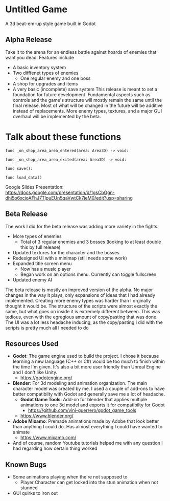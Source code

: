 # Untitled Game
A 3d beat-em-up style game built in Godot

## Alpha Release
Take it to the arena for an endless battle against hoards of enemies that want you dead.
Features include
- A basic inventory system
- Two difffenet types of enemies
  - One regular enemy and one boss
- A shop for upgrades and items
- A very basic (incomplete) save system
This release is meant to set a foundation for future development. Fundamental aspects such as controls and the game's structure will mostly remain the same until the final release. Most of what will be changed in the future will be additive instead of replacements. More enemy types, textures, and a major GUI overhaul will be implemented by the beta.

# Talk about these functions
```
func _on_shop_area_area_entered(area: Area3D) -> void:
```
```
func _on_shop_area_area_exited(area: Area3D) -> void:
```
```
func save():
```
```
func load_data()
```
Google Slides Presentation: https://docs.google.com/presentation/d/1gsCbGgn-dhi5o6xcioAFhJ7TlpuEUn5qaVwtCk7jeM0/edit?usp=sharing

## Beta Release
The work I did for the beta release was adding more variety in the fights.
- More types of enemies
  - Total of 3 regular enemies and 3 bosses (looking to at least double this by full release)
- Updated textures for the character and the bosses
- Redesigned UI with a minimap (still needs some work)
- Expanded title screen menu
  - Now has a music player
  - Began work on an options menu. Currently can toggle fullscreen.
- Updated enemy AI

The beta release is mostly an improved version of the alpha. No major changes in the way it plays, only expansions of ideas that I had already implemented.
Creating more enemy types was harder than I orginally thought it would be. The structure of the scripts were almost exactly the same, but what goes on inside it is extremely different between. This was tedious, even with the egregious amount of copy/pasting that was done.
The UI was a lot less headache inducing, as the copy/pasting I did with the scripts is pretty much all I needed to do

## Resources Used
- **Godot**: The game engine used to build the project. I chose it because learning a new language (C++ or C#) would be too much to finish within the time I'm given. It's also a bit more user friendly than Unreal Engine and I don't like Unity.
  - https://godotengine.org/
- **Blender**: For 3d modeling and animation organization. The main character model was created by me. I used a couple of add-ons to have better compatibilty with Godot and generally save me a lot of headache.
  - **Godot Game Tools**: Add-on for blender that applies multiple animations to one 3d model and exports it for compatibilty for Godot
    - https://github.com/vini-guerrero/godot_game_tools
  - https://www.blender.org/
- **Adobe Mixamo**: Premade animations made by Adobe that look better than anything I could do. Has almost everything I could have wanted to animate
  -  https://www.mixamo.com/
- And of course, random Youtube tutorials helped me with any question I had regarding how certain thing worked 

## Known Bugs
- Some animations playing when the're not supposed to
  - Player Character can get locked into the stun animation when not stunned
- GUI quirks to iron out

